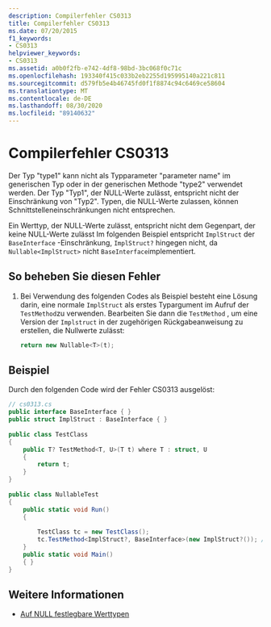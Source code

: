 ```yaml
---
description: Compilerfehler CS0313
title: Compilerfehler CS0313
ms.date: 07/20/2015
f1_keywords:
- CS0313
helpviewer_keywords:
- CS0313
ms.assetid: a0b0f2fb-e742-4df8-98bd-3bc068f0c71c
ms.openlocfilehash: 193340f415c033b2eb2255d195995140a221c811
ms.sourcegitcommit: d579fb5e4b46745fd0f1f8874c94c6469ce58604
ms.translationtype: MT
ms.contentlocale: de-DE
ms.lasthandoff: 08/30/2020
ms.locfileid: "89140632"
---
```

# <a name="compiler-error-cs0313"></a>Compilerfehler CS0313
Der Typ "type1" kann nicht als Typparameter "parameter name" im generischen Typ oder in der generischen Methode "type2" verwendet werden. Der Typ "Typ1", der NULL-Werte zulässt, entspricht nicht der Einschränkung von "Typ2". Typen, die NULL-Werte zulassen, können Schnittstelleneinschränkungen nicht entsprechen.  
  
 Ein Werttyp, der NULL-Werte zulässt, entspricht nicht dem Gegenpart, der keine NULL-Werte zulässt Im folgenden Beispiel entspricht `ImplStruct` der `BaseInterface` -Einschränkung, `ImplStruct?` hingegen nicht, da `Nullable<ImplStruct>` nicht `BaseInterface`implementiert.  
  
## <a name="to-correct-this-error"></a>So beheben Sie diesen Fehler  
  
1. Bei Verwendung des folgenden Codes als Beispiel besteht eine Lösung darin, eine normale `ImplStruct` als erstes Typargument im Aufruf der `TestMethod`zu verwenden. Bearbeiten Sie dann die `TestMethod` , um eine Version der `Implstruct` in der zugehörigen Rückgabeanweisung zu erstellen, die Nullwerte zulässt:  
  
    ```csharp  
    return new Nullable<T>(t);  
    ```  
  
## <a name="example"></a>Beispiel

Durch den folgenden Code wird der Fehler CS0313 ausgelöst:  
  
```csharp  
// cs0313.cs  
public interface BaseInterface { }  
public struct ImplStruct : BaseInterface { }  
  
public class TestClass  
{  
    public T? TestMethod<T, U>(T t) where T : struct, U  
    {  
        return t;  
    }  
}  
  
public class NullableTest  
{  
    public static void Run()  
    {  
  
        TestClass tc = new TestClass();  
        tc.TestMethod<ImplStruct?, BaseInterface>(new ImplStruct?()); // CS0313  
    }  
    public static void Main()  
    { }  
}  
```  
  
## <a name="see-also"></a>Weitere Informationen

- [Auf NULL festlegbare Werttypen](../language-reference/builtin-types/nullable-value-types.md)
